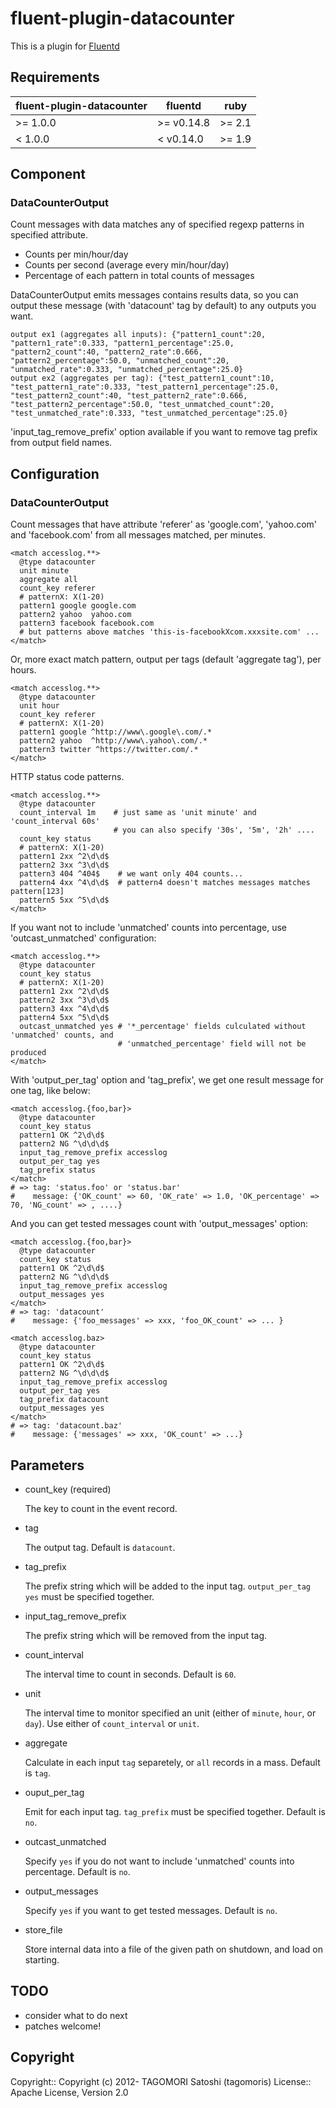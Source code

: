 # fluent-plugin-datacounter

This is a plugin for [Fluentd](http://fluentd.org)

## Requirements

| fluent-plugin-datacounter | fluentd    | ruby   |
|---------------------------|------------|--------|
| >= 1.0.0                  | >= v0.14.8 | >= 2.1 |
| <  1.0.0                  | <  v0.14.0 | >= 1.9 |

## Component

### DataCounterOutput

Count messages with data matches any of specified regexp patterns in specified attribute.

- Counts per min/hour/day
- Counts per second (average every min/hour/day)
- Percentage of each pattern in total counts of messages

DataCounterOutput emits messages contains results data, so you can output these message (with 'datacount' tag by default) to any outputs you want.

    output ex1 (aggregates all inputs): {"pattern1_count":20, "pattern1_rate":0.333, "pattern1_percentage":25.0, "pattern2_count":40, "pattern2_rate":0.666, "pattern2_percentage":50.0, "unmatched_count":20, "unmatched_rate":0.333, "unmatched_percentage":25.0}
    output ex2 (aggregates per tag): {"test_pattern1_count":10, "test_pattern1_rate":0.333, "test_pattern1_percentage":25.0, "test_pattern2_count":40, "test_pattern2_rate":0.666, "test_pattern2_percentage":50.0, "test_unmatched_count":20, "test_unmatched_rate":0.333, "test_unmatched_percentage":25.0}

'input_tag_remove_prefix' option available if you want to remove tag prefix from output field names.

## Configuration

### DataCounterOutput

Count messages that have attribute 'referer' as 'google.com', 'yahoo.com' and 'facebook.com' from all messages matched, per minutes.

    <match accesslog.**>
      @type datacounter
      unit minute
      aggregate all
      count_key referer
      # patternX: X(1-20)
      pattern1 google google.com
      pattern2 yahoo  yahoo.com
      pattern3 facebook facebook.com
      # but patterns above matches 'this-is-facebookXcom.xxxsite.com' ...
    </match>

Or, more exact match pattern, output per tags (default 'aggregate tag'), per hours.

    <match accesslog.**>
      @type datacounter
      unit hour
      count_key referer
      # patternX: X(1-20)
      pattern1 google ^http://www\.google\.com/.*
      pattern2 yahoo  ^http://www\.yahoo\.com/.*
      pattern3 twitter ^https://twitter.com/.*
    </match>

HTTP status code patterns.

    <match accesslog.**>
      @type datacounter
      count_interval 1m    # just same as 'unit minute' and 'count_interval 60s'
                           # you can also specify '30s', '5m', '2h' ....
      count_key status
      # patternX: X(1-20)
      pattern1 2xx ^2\d\d$
      pattern2 3xx ^3\d\d$
      pattern3 404 ^404$    # we want only 404 counts...
      pattern4 4xx ^4\d\d$  # pattern4 doesn't matches messages matches pattern[123]
      pattern5 5xx ^5\d\d$
    </match>

If you want not to include 'unmatched' counts into percentage, use 'outcast_unmatched' configuration:

    <match accesslog.**>
      @type datacounter
      count_key status
      # patternX: X(1-20)
      pattern1 2xx ^2\d\d$
      pattern2 3xx ^3\d\d$
      pattern3 4xx ^4\d\d$
      pattern4 5xx ^5\d\d$
      outcast_unmatched yes # '*_percentage' fields culculated without 'unmatched' counts, and
                            # 'unmatched_percentage' field will not be produced
    </match>

With 'output_per_tag' option and 'tag_prefix', we get one result message for one tag, like below:

    <match accesslog.{foo,bar}>
      @type datacounter
      count_key status
      pattern1 OK ^2\d\d$
      pattern2 NG ^\d\d\d$
      input_tag_remove_prefix accesslog
      output_per_tag yes
      tag_prefix status
    </match>
    # => tag: 'status.foo' or 'status.bar'
    #    message: {'OK_count' => 60, 'OK_rate' => 1.0, 'OK_percentage' => 70, 'NG_count' => , ....}

And you can get tested messages count with 'output_messages' option:

    <match accesslog.{foo,bar}>
      @type datacounter
      count_key status
      pattern1 OK ^2\d\d$
      pattern2 NG ^\d\d\d$
      input_tag_remove_prefix accesslog
      output_messages yes
    </match>
    # => tag: 'datacount'
    #    message: {'foo_messages' => xxx, 'foo_OK_count' => ... }
    
    <match accesslog.baz>
      @type datacounter
      count_key status
      pattern1 OK ^2\d\d$
      pattern2 NG ^\d\d\d$
      input_tag_remove_prefix accesslog
      output_per_tag yes
      tag_prefix datacount
      output_messages yes
    </match>
    # => tag: 'datacount.baz'
    #    message: {'messages' => xxx, 'OK_count' => ...}

## Parameters

* count\_key (required)

    The key to count in the event record.

* tag

    The output tag. Default is `datacount`.

* tag\_prefix

    The prefix string which will be added to the input tag. `output_per_tag yes` must be specified together. 

* input\_tag\_remove\_prefix

    The prefix string which will be removed from the input tag.

* count\_interval

    The interval time to count in seconds. Default is `60`.

* unit

    The interval time to monitor specified an unit (either of `minute`, `hour`, or `day`).
    Use either of `count_interval` or `unit`.

* aggregate

    Calculate in each input `tag` separetely, or `all` records in a mass. Default is `tag`.

* ouput\_per\_tag

    Emit for each input tag. `tag_prefix` must be specified together. Default is `no`.

* outcast\_unmatched

    Specify `yes` if you do not want to include 'unmatched' counts into percentage. Default is `no`.

* output\_messages

    Specify `yes` if you want to get tested messages. Default is `no`.

* store\_file

    Store internal data into a file of the given path on shutdown, and load on starting.

## TODO

- consider what to do next
- patches welcome!

## Copyright

Copyright:: Copyright (c) 2012- TAGOMORI Satoshi (tagomoris)
License::   Apache License, Version 2.0
